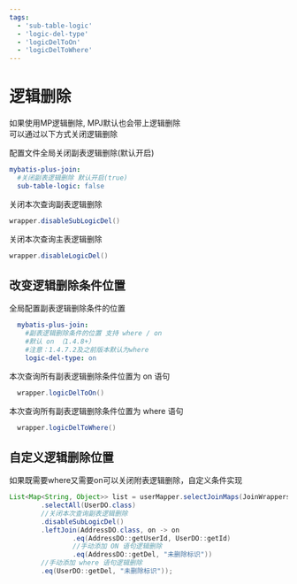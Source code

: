 ```yaml
---
tags:
  - 'sub-table-logic'
  - 'logic-del-type'
  - 'logicDelToOn'
  - 'logicDelToWhere'
---
```


# 逻辑删除


如果使用MP逻辑删除, MPJ默认也会带上逻辑删除  
可以通过以下方式关闭逻辑删除

配置文件全局关闭副表逻辑删除(默认开启)
  ```yaml
  mybatis-plus-join:
    #关闭副表逻辑删除 默认开启(true)
    sub-table-logic: false
  ```
关闭本次查询副表逻辑删除
  ```java
  wrapper.disableSubLogicDel()
  ```
关闭本次查询主表逻辑删除
  ```java
  wrapper.disableLogicDel()
  ```


## 改变逻辑删除条件位置

全局配置副表逻辑删除条件的位置 <Badge type="tip" text="1.4.4+" vertical="top" />
  ```yaml
    mybatis-plus-join:
      #副表逻辑删除条件的位置 支持 where / on  
      #默认 on （1.4.8+） 
      #注意：1.4.7.2及之前版本默认为where
      logic-del-type: on
  ```
本次查询所有副表逻辑删除条件位置为 on 语句 <Badge type="tip" text="1.4.4+" vertical="top" />
  ```java
    wrapper.logicDelToOn()
  ```
本次查询所有副表逻辑删除条件位置为 where 语句 <Badge type="tip" text="1.4.4+" vertical="top" />
  ```java
    wrapper.logicDelToWhere()
  ```

## 自定义逻辑删除位置

如果既需要where又需要on可以关闭附表逻辑删除，自定义条件实现
```java
List<Map<String, Object>> list = userMapper.selectJoinMaps(JoinWrappers.lambda(UserDO.class)
        .selectAll(UserDO.class)
        //关闭本次查询副表逻辑删除
        .disableSubLogicDel()
        .leftJoin(AddressDO.class, on -> on
                .eq(AddressDO::getUserId, UserDO::getId)
                //手动添加 ON 语句逻辑删除
                .eq(AddressDO::getDel, "未删除标识"))
        //手动添加 where 语句逻辑删除
        .eq(UserDO::getDel, "未删除标识"));
```

